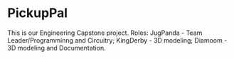 # PickupPal
 This is our Engineering Capstone project. Roles: JugPanda - Team Leader/Programminng and Circuitry; KingDerby - 3D modeling; Diamoom - 3D modeling and Documentation.

